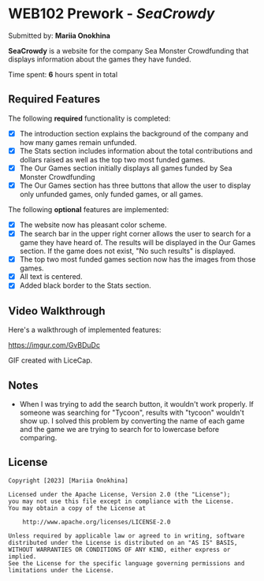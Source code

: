 # WEB102 Prework - *SeaCrowdy*

Submitted by: **Mariia Onokhina**

**SeaCrowdy** is a website for the company Sea Monster Crowdfunding that displays information about the games they have funded.

Time spent: **6** hours spent in total

## Required Features

The following **required** functionality is completed:

* [X] The introduction section explains the background of the company and how many games remain unfunded.
* [X] The Stats section includes information about the total contributions and dollars raised as well as the top two most funded games.
* [X] The Our Games section initially displays all games funded by Sea Monster Crowdfunding
* [X] The Our Games section has three buttons that allow the user to display only unfunded games, only funded games, or all games.

The following **optional** features are implemented:

* [X] The website now has pleasant color scheme.
* [X] The search bar in the upper right corner allows the user to search for a game they have heard of. The results will be displayed in the Our Games section. If the game does not exist, "No such results" is displayed.
* [X] The top two most funded games section now has the images from those games.
* [X] All text is centered.
* [X] Added black border to the Stats section.

## Video Walkthrough

Here's a walkthrough of implemented features:

https://imgur.com/GvBDuDc 

<!-- Replace this with whatever GIF tool you used! -->
GIF created with LiceCap.
<!-- Recommended tools:
[Kap](https://getkap.co/) for macOS
[ScreenToGif](https://www.screentogif.com/) for Windows
[peek](https://github.com/phw/peek) for Linux. -->

## Notes

* When I was trying to add the search button, it wouldn't work properly. If someone was searching for "Tycoon", results with "tycoon" wouldn't show up. I solved this problem by converting the name of each game and the game we are trying to search for to lowercase before comparing.

## License

    Copyright [2023] [Mariia Onokhina]

    Licensed under the Apache License, Version 2.0 (the "License");
    you may not use this file except in compliance with the License.
    You may obtain a copy of the License at

        http://www.apache.org/licenses/LICENSE-2.0

    Unless required by applicable law or agreed to in writing, software
    distributed under the License is distributed on an "AS IS" BASIS,
    WITHOUT WARRANTIES OR CONDITIONS OF ANY KIND, either express or implied.
    See the License for the specific language governing permissions and
    limitations under the License.
